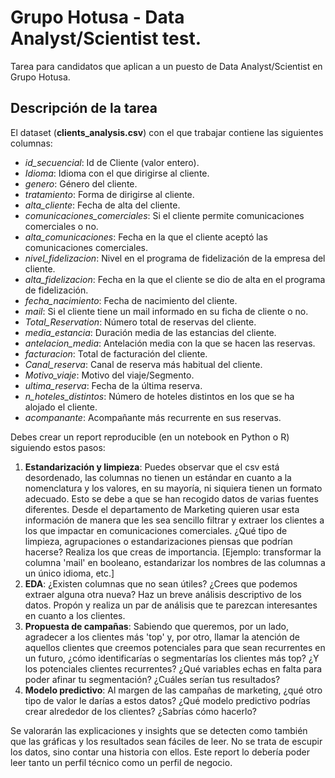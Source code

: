 # Grupo Hotusa - Data Analyst/Scientist test.

Tarea para candidatos que aplican a un puesto de Data Analyst/Scientist en Grupo Hotusa.

## Descripción de la tarea

El dataset (**clients_analysis.csv**) con el que trabajar contiene las siguientes columnas:
- *id_secuencial*: Id de Cliente (valor entero).
- *Idioma*: Idioma con el que dirigirse al cliente.
- *genero*: Género del cliente.
- *tratamiento*: Forma de dirigirse al cliente.
- *alta_cliente*: Fecha de alta del cliente.
- *comunicaciones_comerciales*: Si el cliente permite comunicaciones comerciales o no.
- *alta_comunicaciones*: Fecha en la que el cliente aceptó las comunicaciones comerciales.
- *nivel_fidelizacion*: Nivel en el programa de fidelización de la empresa del cliente.
- *alta_fidelizacion*: Fecha en la que el cliente se dio de alta en el programa de fidelización.
- *fecha_nacimiento*: Fecha de nacimiento del cliente.
- *mail*: Si el cliente tiene un mail informado en su ficha de cliente o no.
- *Total_Reservation*: Número total de reservas del cliente.
- *media_estancia*: Duración media de las estancias del cliente.
- *antelacion_media*: Antelación media con la que se hacen las reservas.
- *facturacion*: Total de facturación del cliente.
- *Canal_reserva*: Canal de reserva más habitual del cliente.
- *Motivo_viaje*: Motivo del viaje/Segmento.
- *ultima_reserva*: Fecha de la última reserva.
- *n_hoteles_distintos*: Número de hoteles distintos en los que se ha alojado el cliente.
- *acompanante*: Acompañante más recurrente en sus reservas.
  
Debes crear un report reproducible (en un notebook en Python o R) siguiendo estos pasos:

1. **Estandarización y limpieza**: Puedes observar que el csv está desordenado, las columnas no tienen un estándar en cuanto a la nomenclatura y los valores, en su mayoría, ni siquiera tienen un formato adecuado. Esto se debe a que se han recogido datos de varias fuentes diferentes. Desde el departamento de Marketing quieren usar esta información de manera que les sea sencillo filtrar y extraer los clientes a los que impactar en comunicaciones comerciales. ¿Qué tipo de limpieza, agrupaciones o estandarizaciones piensas que podrían hacerse? Realiza los que creas de importancia. [Ejemplo: transformar la columna 'mail' en booleano, estandarizar los nombres de las columnas a un único idioma, etc.]
2. **EDA**: ¿Existen columnas que no sean útiles? ¿Crees que podemos extraer alguna otra nueva? Haz un breve análisis descriptivo de los datos. Propón y realiza un par de análisis que te parezcan interesantes en cuanto a los clientes.
3. **Propuesta de campañas**: Sabiendo que queremos, por un lado, agradecer a los clientes más 'top' y, por otro, llamar la atención de aquellos clientes que creemos potenciales para que sean recurrentes en un futuro, ¿cómo identificarías o segmentarías los clientes más top? ¿Y los potenciales clientes recurrentes? ¿Qué variables echas en falta para poder afinar tu segmentación? ¿Cuáles serían tus resultados?
4. **Modelo predictivo**: Al margen de las campañas de marketing, ¿qué otro tipo de valor le darías a estos datos? ¿Qué modelo predictivo podrías crear alrededor de los clientes? ¿Sabrías cómo hacerlo?

Se valorarán las explicaciones y insights que se detecten como también que las gráficas y los resultados sean fáciles de leer. No se trata de escupir los datos, sino contar una historia con ellos. Este report lo debería poder leer tanto un perfil técnico como un perfil de negocio. 

